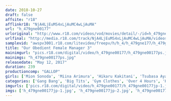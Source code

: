 ```yaml
---
date: 2018-10-27
draft: false
affsite: "r18"
afflinkr18: "NjA4LjEuMS4xLjAuMC4wLjAuMA"
url: "h_479gne00177"
urloriginal: "http://www.r18.com/videos/vod/movies/detail/-/id=h_479gne00177"
urlfinal: "http://media.r18.com/track/NjA4LjEuMS4xLjAuMC4wLjAuMA/videos/vod/movies/detail/-/id=h_479gne00177"
samplevid: "awspv3001.r18.com/litevideo/freepv/h/h_4/h_479gne177/h_479gne177_dmb_w.mp4"
title: "Our Obedient Female Manager 3"
mainimgurl: "pics.r18.com/digital/video/h_479gne00177/h_479gne00177ps.jpg"
mainimgs: "h_479gne00177ps.jpg"
releasedate: "May 12, 2017"
duration: 239
productioncomp: "GALLOP"
girls: ['Mion Sonoda', 'Miina Arimura', 'Hikaru Kakitani', 'Tsubasa Ayana', 'Satomi Sakai']
categories: ['Gang Bang', 'Big Tits', 'Gym Clothes', 'Over 4 Hours', 'Hi-Def']
imgurls: ['pics.r18.com/digital/video/h_479gne00177/h_479gne00177jp-1.jpg', 'pics.r18.com/digital/video/h_479gne00177/h_479gne00177jp-2.jpg', 'pics.r18.com/digital/video/h_479gne00177/h_479gne00177jp-3.jpg', 'pics.r18.com/digital/video/h_479gne00177/h_479gne00177jp-4.jpg', 'pics.r18.com/digital/video/h_479gne00177/h_479gne00177jp-5.jpg', 'pics.r18.com/digital/video/h_479gne00177/h_479gne00177jp-6.jpg', 'pics.r18.com/digital/video/h_479gne00177/h_479gne00177jp-7.jpg', 'pics.r18.com/digital/video/h_479gne00177/h_479gne00177jp-8.jpg', 'pics.r18.com/digital/video/h_479gne00177/h_479gne00177jp-9.jpg', 'pics.r18.com/digital/video/h_479gne00177/h_479gne00177jp-10.jpg', 'pics.r18.com/digital/video/h_479gne00177/h_479gne00177jp-11.jpg', 'pics.r18.com/digital/video/h_479gne00177/h_479gne00177jp-12.jpg', 'pics.r18.com/digital/video/h_479gne00177/h_479gne00177jp-13.jpg', 'pics.r18.com/digital/video/h_479gne00177/h_479gne00177jp-14.jpg', 'pics.r18.com/digital/video/h_479gne00177/h_479gne00177jp-15.jpg', 'pics.r18.com/digital/video/h_479gne00177/h_479gne00177jp-16.jpg', 'pics.r18.com/digital/video/h_479gne00177/h_479gne00177jp-17.jpg', 'pics.r18.com/digital/video/h_479gne00177/h_479gne00177jp-18.jpg', 'pics.r18.com/digital/video/h_479gne00177/h_479gne00177jp-19.jpg', 'pics.r18.com/digital/video/h_479gne00177/h_479gne00177jp-20.jpg']
imgs: ['h_479gne00177jp-1.jpg', 'h_479gne00177jp-2.jpg', 'h_479gne00177jp-3.jpg', 'h_479gne00177jp-4.jpg', 'h_479gne00177jp-5.jpg', 'h_479gne00177jp-6.jpg', 'h_479gne00177jp-7.jpg', 'h_479gne00177jp-8.jpg', 'h_479gne00177jp-9.jpg', 'h_479gne00177jp-10.jpg', 'h_479gne00177jp-11.jpg', 'h_479gne00177jp-12.jpg', 'h_479gne00177jp-13.jpg', 'h_479gne00177jp-14.jpg', 'h_479gne00177jp-15.jpg', 'h_479gne00177jp-16.jpg', 'h_479gne00177jp-17.jpg', 'h_479gne00177jp-18.jpg', 'h_479gne00177jp-19.jpg', 'h_479gne00177jp-20.jpg']
---
```

